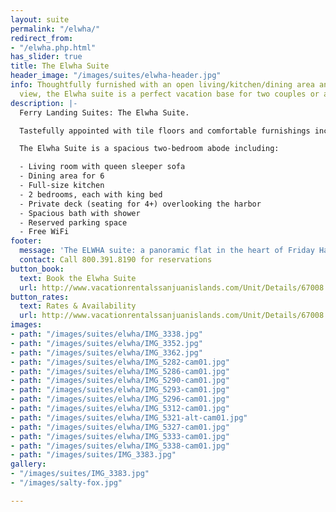 ```yaml
---
layout: suite
permalink: "/elwha/"
redirect_from:
- "/elwha.php.html"
has_slider: true
title: The Elwha Suite
header_image: "/images/suites/elwha-header.jpg"
info: Thoughtfully furnished with an open living/kitchen/dining area and spectacular
  view, the Elwha suite is a perfect vacation base for two couples or a family.
description: |-
  Ferry Landing Suites: The Elwha Suite.

  Tastefully appointed with tile floors and comfortable furnishings including a full-sized sofa, this large suite is perfect for two couples or a family.

  The Elwha Suite is a spacious two-bedroom abode including:

  - Living room with queen sleeper sofa
  - Dining area for 6
  - Full-size kitchen
  - 2 bedrooms, each with king bed
  - Private deck (seating for 4+) overlooking the harbor
  - Spacious bath with shower
  - Reserved parking space
  - Free WiFi
footer:
  message: 'The ELWHA suite: a panoramic flat in the heart of Friday Harbor'
  contact: Call 800.391.8190 for reservations
button_book:
  text: Book the Elwha Suite
  url: http://www.vacationrentalssanjuanislands.com/Unit/Details/67008
button_rates:
  text: Rates & Availability
  url: http://www.vacationrentalssanjuanislands.com/Unit/Details/67008
images:
- path: "/images/suites/elwha/IMG_3338.jpg"
- path: "/images/suites/elwha/IMG_3352.jpg"
- path: "/images/suites/elwha/IMG_3362.jpg"
- path: "/images/suites/elwha/IMG_5282-cam01.jpg"
- path: "/images/suites/elwha/IMG_5286-cam01.jpg"
- path: "/images/suites/elwha/IMG_5290-cam01.jpg"
- path: "/images/suites/elwha/IMG_5293-cam01.jpg"
- path: "/images/suites/elwha/IMG_5296-cam01.jpg"
- path: "/images/suites/elwha/IMG_5312-cam01.jpg"
- path: "/images/suites/elwha/IMG_5321-alt-cam01.jpg"
- path: "/images/suites/elwha/IMG_5327-cam01.jpg"
- path: "/images/suites/elwha/IMG_5333-cam01.jpg"
- path: "/images/suites/elwha/IMG_5338-cam01.jpg"
- path: "/images/suites/IMG_3383.jpg"
gallery:
- "/images/suites/IMG_3383.jpg"
- "/images/salty-fox.jpg"

---
```

